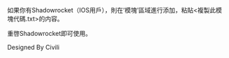 如果你有Shadowrocket（IOS用戶），則在‘模塊’區域進行添加，粘貼<複製此模塊代碼.txt>的内容。


重啓Shadowrocket即可使用。


Designed By Civili
